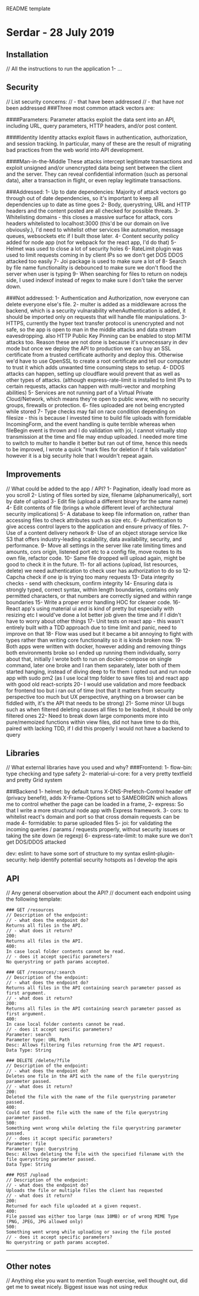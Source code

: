 README template
# Serdar - 28 July 2019
## Installation
// All the instructions to run the application
1- ...
## Security
// List security concerns:
// - that have been addressed
// - that have *not* been addressed
###Three most common attack vectors are:

####Parameters:
Parameter attacks exploit the data sent into an API, including
URL, query parameters, HTTP headers, and/or post content.

####Identity
Identity attacks exploit flaws in authentication, authorization,
and session tracking. In particular, many of these are the result
of migrating bad practices from the web world into
API development.

####Man-in-the-Middle
These attacks intercept legitimate transactions and exploit
unsigned and/or unencrypted data being sent between the
client and the server. They can reveal confidential information
(such as personal data), alter a transaction in flight, or even
replay legitimate transactions.

###Addressed:
1- Up to date dependencies: Majority of attack vectors go through out of date dependencies, so it's important to keep all dependencies up to date as time goes
2- Body, querystring, URL and HTTP headers and the content posted are all checked for possible threats.
3- Whitelisting domains - this closes a massive surface for attack, cors headers whitelisted to localhost:3000 (this'd be our domain on live obviously.), I'd need to whitelist other services like automation, message queues, websockets etc if I built those later.
4- Content security policy added for node app (not for webpack for the react app, I'd do that)
5- Helmet was used to close a lot of security holes
6- RateLimit plugin was used to limit requests coming in by client IPs so we don't get DOS DDOS attacked too easily
7- Joi package is used to make sure a lot of 
8- Search by file name functionality is debounced to make sure we don't flood the server when user is typing
9- When searching for files to return on nodejs side, I used indexof instead of regex to make sure I don't take the server down.

###Not addressed:
1- Authentication and Authorization, now everyone can delete everyone else's file.
2- multer is added as a middleware across the backend, which is a security vulnarability whenAuthentication is added, it should be imported only on requests that will handle file manipulations.
3- HTTPS, currently the hyper text transfer protocol is unencrypted and not safe, so the app is open to man in the middle attacks and data stream eavesdropping. also HTTP Public Key Pinning can be enabled to stop MITM attacks too. Reason these are not done is because it's unnecessary in dev mode but once we deploy the API to production we can buy an SSL certificate from a trusted certificate authority and deploy this. Otherwise we'd have to use OpenSSL to create a root certificate and tell our computer to trust it which adds unwanted time consuming steps to setup.
4- DDOS attacks can happen, setting up cloudflare would prevent that as well as other types of attacks. (although express-rate-limit is installed to limit IPs to certain requests, attacks can happen with multi-vector and morphing abilities)
5- Services are not running part of a Virtual Private Cloud/Network, which means they're open to public www, with no security groups, firewalls or protection.
6- files uploaded are not being encrypted while stored
7- Type checks may fail on race condition depending on filesize - this is because I invested time to build file uploads with formidable IncomingForm, and the event handling is quite terrible whereas when fileBegin event is thrown and I do validation with joi, I cannot virtually stop transmission at the time and file may endup uploaded. I needed more time to switch to multer to handle it better but ran out of time, hence this needs to be improved, I wrote a quick "mark files for deletion if it fails validation" however it is a big security hole that I wouldn't repeat again.


## Improvements
// What could be added to the app / API?
1- Pagination, ideally load more as you scroll
2- Listing of files sorted by size, filename (alphanumerically), sort by date of upload
3- Edit file (upload a different binary for the same name)
4- Edit contents of file (brings a whole different level of architectural security implications)
5- A database to keep file information on, rather than accessing files to check attributes such as size etc.
6- Authentication to give access control layers to the application and ensure privacy of files.
7- Use of a content delivery network 
8- Use of an object storage service like S3 that offers industry-leading scalability, data availability, security, and performance.
9- Move all settings in the server like rate limiting times and amounts, cors origin, listened port etc to a config file, move routes to its own file, refactor code.
10- Same file dropped will upload again, might be good to check it in the future.
11- for all actions (upload, list resources, delete) we need authentication to check user has authorization to do so
12- Capcha check if one ip is trying too many requests
13- Data integrity checks - send with checksum, confirm integrity
14- Ensuring data is strongly typed, correct syntax, within length boundaries, contains only permitted characters, or that numbers are correctly signed and within range boundaries
15- Write a proper error handling HOC for cleaner code.
16- React app's using material ui and is kind of pretty but especially with resizing etc I would've done a lot better job given the time and if I didn't have to worry about other things
17- Unit tests on react app - this wasn't entirely built with a TDD approach due to time limit and panic, need to improve on that 
18- Flow was used but it became a bit annoying to fight with types rather than writing core functionality so it is kinda broken now.
19- Both apps were written with docker, however adding and removing things both environments broke so I ended up running them individually, sorry about that, initially I wrote both to run on docker-compose on single command, later one broke and I ran them separately, later both of them started hanging, instead of diving deep to fix them I opted out and run node app with sudo pm2 (as I use local tmp folder to save files to) and react app with good old react-scripts
20- I would use validation and more feedback for frontend too but i ran out of time (not that it matters from security perspective too much but UX perspective, anything on a browser can be fiddled with, it's the API that needs to be strong)
21- Some minor UI bugs such as when filtered deleting causes all files to be loaded, it should be only filtered ones
22- Need to break down large components more into pure/memoized functions within view files, did not have time to do this, paired with lacking TDD, if I did this properly I would not have a backend to query

## Libraries
// What external libraries have you used and why?
###Frontend:
1- flow-bin: type checking and type safety
2- material-ui-core: for a very pretty textfield and pretty Grid system

###Backend
1- helmet: by default turns X-DNS-Prefetch-Control header off (privacy benefit), adds X-Frame-Options set to SAMEORIGIN which allows me to control whether the page can be loaded in a frame, 
2- express: So that I write a more structural node app with Express framework.
3- cors: to whitelist react's domain and port so that cross domain requests can be made
4- formidable: to parse uploaded files
5- joi: for validating the incoming queries / params / requests properly, without security issues or taking the site down (ie regexp)
6- express-rate-limit: to make sure we don't get DOS/DDOS attacked

dev:
eslint: to have some sort of structure to my syntax
eslint-plugin-security: help identify potential security hotspots as I develop the apis

## API
// Any general observation about the API?
// document each endpoint using the following template:
```
### GET /resources
// Description of the endpoint:
// - what does the endpoint do?
Returns all files in the API.
// - what does it return?
200:
Returns all files in the API.
400:
In case local folder contents cannot be read. 
// - does it accept specific parameters?
No querystring or path params accepted.

### GET /resources/:search
// Description of the endpoint:
// - what does the endpoint do?
Returns all files in the API containing search parameter passed as first argument.
// - what does it return?
200:
Returns all files in the API containing search parameter passed as first argument.
400:
In case local folder contents cannot be read. 
// - does it accept specific parameters?
Parameter: search
Parameter type: URL Path
Desc: Allows filtering files returning from the API request.
Data Type: String

### DELETE /delete/?file
// Description of the endpoint:
// - what does the endpoint do?
Deletes one file in the API with the name of the file querystring parameter passed.
// - what does it return?
200:
Deleted the file with the name of the file querystring parameter passed.
400:
Could not find the file with the name of the file querystring parameter passed.
500:
Something went wrong while deleting the file querystring parameter passed.
// - does it accept specific parameters?
Parameter: file
Parameter type: Querystring
Desc: Allows deleting the file with the specified filename with the file querystring parameter passed.
Data Type: String

### POST /upload
// Description of the endpoint:
// - what does the endpoint do?
Uploads the file or multiple files the client has requested
// - what does it return?
200:
Returned for each file uploaded at a given request.
400:
File passed was either too large (max 10MB) or of wrong MIME Type (PNG, JPEG, JPG allowed only)
500:
Something went wrong while uploading or saving the file posted
// - does it accept specific parameters?
No querystring or path params accepted.

```



---
## Other notes
// Anything else you want to mention
Tough exercise, well thought out, did get me to sweat nicely. Biggest issue was not using redux